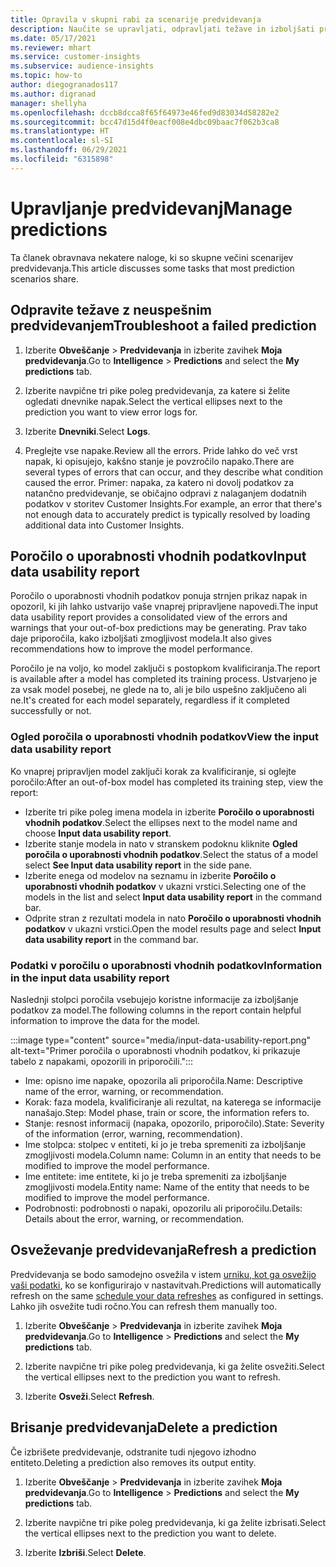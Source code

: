 ```yaml
---
title: Opravila v skupni rabi za scenarije predvidevanja
description: Naučite se upravljati, odpravljati težave in izboljšati predvidevanja.
ms.date: 05/17/2021
ms.reviewer: mhart
ms.service: customer-insights
ms.subservice: audience-insights
ms.topic: how-to
author: diegogranados117
ms.author: digranad
manager: shellyha
ms.openlocfilehash: dccb8dcca8f65f64973e46fed9d83034d58282e2
ms.sourcegitcommit: bcc47d15d4f0eacf008e4dbc09baac7f062b3ca8
ms.translationtype: HT
ms.contentlocale: sl-SI
ms.lasthandoff: 06/29/2021
ms.locfileid: "6315898"
---
```

# <a name="manage-predictions"></a><span data-ttu-id="33532-103">Upravljanje predvidevanj</span><span class="sxs-lookup"><span data-stu-id="33532-103">Manage predictions</span></span>

<span data-ttu-id="33532-104">Ta članek obravnava nekatere naloge, ki so skupne večini scenarijev predvidevanja.</span><span class="sxs-lookup"><span data-stu-id="33532-104">This article discusses some tasks that most prediction scenarios share.</span></span>

## <a name="troubleshoot-a-failed-prediction"></a><span data-ttu-id="33532-105">Odpravite težave z neuspešnim predvidevanjem</span><span class="sxs-lookup"><span data-stu-id="33532-105">Troubleshoot a failed prediction</span></span>

1. <span data-ttu-id="33532-106">Izberite **Obveščanje** > **Predvidevanja** in izberite zavihek **Moja predvidevanja**.</span><span class="sxs-lookup"><span data-stu-id="33532-106">Go to **Intelligence** > **Predictions** and select the **My predictions** tab.</span></span>

1. <span data-ttu-id="33532-107">Izberite navpične tri pike poleg predvidevanja, za katere si želite ogledati dnevnike napak.</span><span class="sxs-lookup"><span data-stu-id="33532-107">Select the vertical ellipses next to the prediction you want to view error logs for.</span></span>

1. <span data-ttu-id="33532-108">Izberite **Dnevniki**.</span><span class="sxs-lookup"><span data-stu-id="33532-108">Select **Logs**.</span></span>

1. <span data-ttu-id="33532-109">Preglejte vse napake.</span><span class="sxs-lookup"><span data-stu-id="33532-109">Review all the errors.</span></span> <span data-ttu-id="33532-110">Pride lahko do več vrst napak, ki opisujejo, kakšno stanje je povzročilo napako.</span><span class="sxs-lookup"><span data-stu-id="33532-110">There are several types of errors that can occur, and they describe what condition caused the error.</span></span> <span data-ttu-id="33532-111">Primer: napaka, za katero ni dovolj podatkov za natančno predvidevanje, se običajno odpravi z nalaganjem dodatnih podatkov v storitev Customer Insights.</span><span class="sxs-lookup"><span data-stu-id="33532-111">For example, an error that there's not enough data to accurately predict is typically resolved by loading additional data into Customer Insights.</span></span>

## <a name="input-data-usability-report"></a><span data-ttu-id="33532-112">Poročilo o uporabnosti vhodnih podatkov</span><span class="sxs-lookup"><span data-stu-id="33532-112">Input data usability report</span></span>

<span data-ttu-id="33532-113">Poročilo o uporabnosti vhodnih podatkov ponuja strnjen prikaz napak in opozoril, ki jih lahko ustvarijo vaše vnaprej pripravljene napovedi.</span><span class="sxs-lookup"><span data-stu-id="33532-113">The input data usability report provides a consolidated view of the errors and warnings that your out-of-box predictions may be generating.</span></span> <span data-ttu-id="33532-114">Prav tako daje priporočila, kako izboljšati zmogljivost modela.</span><span class="sxs-lookup"><span data-stu-id="33532-114">It also gives recommendations how to improve the model performance.</span></span>

<span data-ttu-id="33532-115">Poročilo je na voljo, ko model zaključi s postopkom kvalificiranja.</span><span class="sxs-lookup"><span data-stu-id="33532-115">The report is available after a model has completed its training process.</span></span> <span data-ttu-id="33532-116">Ustvarjeno je za vsak model posebej, ne glede na to, ali je bilo uspešno zaključeno ali ne.</span><span class="sxs-lookup"><span data-stu-id="33532-116">It's created for each model separately, regardless if it completed successfully or not.</span></span>

### <a name="view-the-input-data-usability-report"></a><span data-ttu-id="33532-117">Ogled poročila o uporabnosti vhodnih podatkov</span><span class="sxs-lookup"><span data-stu-id="33532-117">View the input data usability report</span></span>

<span data-ttu-id="33532-118">Ko vnaprej pripravljen model zaključi korak za kvalificiranje, si oglejte poročilo:</span><span class="sxs-lookup"><span data-stu-id="33532-118">After an out-of-box model has completed its training step, view the report:</span></span>
- <span data-ttu-id="33532-119">Izberite tri pike poleg imena modela in izberite **Poročilo o uporabnosti vhodnih podatkov**.</span><span class="sxs-lookup"><span data-stu-id="33532-119">Select the ellipses next to the model name and choose **Input data usability report**.</span></span>
- <span data-ttu-id="33532-120">Izberite stanje modela in nato v stranskem podoknu kliknite **Ogled poročila o uporabnosti vhodnih podatkov**.</span><span class="sxs-lookup"><span data-stu-id="33532-120">Select the status of a model select **See Input data usability report** in the side pane.</span></span>
- <span data-ttu-id="33532-121">Izberite enega od modelov na seznamu in izberite **Poročilo o uporabnosti vhodnih podatkov** v ukazni vrstici.</span><span class="sxs-lookup"><span data-stu-id="33532-121">Selecting one of the models in the list and select **Input data usability report** in the command bar.</span></span>
- <span data-ttu-id="33532-122">Odprite stran z rezultati modela in nato **Poročilo o uporabnosti vhodnih podatkov** v ukazni vrstici.</span><span class="sxs-lookup"><span data-stu-id="33532-122">Open the model results page and select **Input data usability report** in the command bar.</span></span>

### <a name="information-in-the-input-data-usability-report"></a><span data-ttu-id="33532-123">Podatki v poročilu o uporabnosti vhodnih podatkov</span><span class="sxs-lookup"><span data-stu-id="33532-123">Information in the input data usability report</span></span>

<span data-ttu-id="33532-124">Naslednji stolpci poročila vsebujejo koristne informacije za izboljšanje podatkov za model.</span><span class="sxs-lookup"><span data-stu-id="33532-124">The following columns in the report contain helpful information to improve the data for the model.</span></span>

:::image type="content" source="media/input-data-usability-report.png" alt-text="Primer poročila o uporabnosti vhodnih podatkov, ki prikazuje tabelo z napakami, opozorili in priporočili.":::

- <span data-ttu-id="33532-126">Ime: opisno ime napake, opozorila ali priporočila.</span><span class="sxs-lookup"><span data-stu-id="33532-126">Name: Descriptive name of the error, warning, or recommendation.</span></span>
- <span data-ttu-id="33532-127">Korak: faza modela, kvalificiranje ali rezultat, na katerega se informacije nanašajo.</span><span class="sxs-lookup"><span data-stu-id="33532-127">Step: Model phase, train or score, the information refers to.</span></span>
- <span data-ttu-id="33532-128">Stanje: resnost informacij (napaka, opozorilo, priporočilo).</span><span class="sxs-lookup"><span data-stu-id="33532-128">State: Severity of the information (error, warning, recommendation).</span></span>
- <span data-ttu-id="33532-129">Ime stolpca: stolpec v entiteti, ki jo je treba spremeniti za izboljšanje zmogljivosti modela.</span><span class="sxs-lookup"><span data-stu-id="33532-129">Column name: Column in an entity that needs to be modified to improve the model performance.</span></span>
- <span data-ttu-id="33532-130">Ime entitete: ime entitete, ki jo je treba spremeniti za izboljšanje zmogljivosti modela.</span><span class="sxs-lookup"><span data-stu-id="33532-130">Entity name: Name of the entity that needs to be modified to improve the model performance.</span></span>
- <span data-ttu-id="33532-131">Podrobnosti: podrobnosti o napaki, opozorilu ali priporočilu.</span><span class="sxs-lookup"><span data-stu-id="33532-131">Details: Details about the error, warning, or recommendation.</span></span>

## <a name="refresh-a-prediction"></a><span data-ttu-id="33532-132">Osveževanje predvidevanja</span><span class="sxs-lookup"><span data-stu-id="33532-132">Refresh a prediction</span></span>

<span data-ttu-id="33532-133">Predvidevanja se bodo samodejno osvežila v istem [urniku, kot ga osvežijo vaši podatki](system.md#schedule-tab), ko se konfigurirajo v nastavitvah.</span><span class="sxs-lookup"><span data-stu-id="33532-133">Predictions will automatically refresh on the same [schedule your data refreshes](system.md#schedule-tab) as configured in settings.</span></span> <span data-ttu-id="33532-134">Lahko jih osvežite tudi ročno.</span><span class="sxs-lookup"><span data-stu-id="33532-134">You can refresh them manually too.</span></span>

1. <span data-ttu-id="33532-135">Izberite **Obveščanje** > **Predvidevanja** in izberite zavihek **Moja predvidevanja**.</span><span class="sxs-lookup"><span data-stu-id="33532-135">Go to **Intelligence** > **Predictions** and select the **My predictions** tab.</span></span>

1. <span data-ttu-id="33532-136">Izberite navpične tri pike poleg predvidevanja, ki ga želite osvežiti.</span><span class="sxs-lookup"><span data-stu-id="33532-136">Select the vertical ellipses next to the prediction you want to refresh.</span></span>

1. <span data-ttu-id="33532-137">Izberite **Osveži**.</span><span class="sxs-lookup"><span data-stu-id="33532-137">Select **Refresh**.</span></span>

## <a name="delete-a-prediction"></a><span data-ttu-id="33532-138">Brisanje predvidevanja</span><span class="sxs-lookup"><span data-stu-id="33532-138">Delete a prediction</span></span>

<span data-ttu-id="33532-139">Če izbrišete predvidevanje, odstranite tudi njegovo izhodno entiteto.</span><span class="sxs-lookup"><span data-stu-id="33532-139">Deleting a prediction also removes its output entity.</span></span>

1. <span data-ttu-id="33532-140">Izberite **Obveščanje** > **Predvidevanja** in izberite zavihek **Moja predvidevanja**.</span><span class="sxs-lookup"><span data-stu-id="33532-140">Go to **Intelligence** > **Predictions** and select the **My predictions** tab.</span></span>

1. <span data-ttu-id="33532-141">Izberite navpične tri pike poleg predvidevanja, ki ga želite izbrisati.</span><span class="sxs-lookup"><span data-stu-id="33532-141">Select the vertical ellipses next to the prediction you want to delete.</span></span>

1. <span data-ttu-id="33532-142">Izberite **Izbriši**.</span><span class="sxs-lookup"><span data-stu-id="33532-142">Select **Delete**.</span></span>
